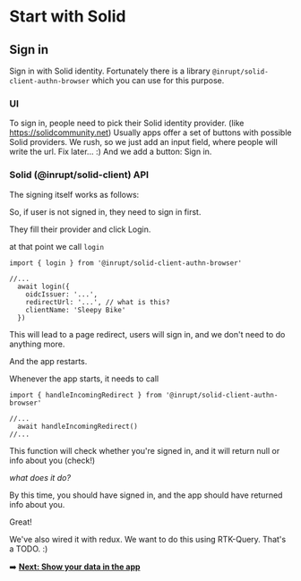 # Start with Solid

## Sign in

Sign in with Solid identity. Fortunately there is a library `@inrupt/solid-client-authn-browser` which you can use for this purpose.

### UI

To sign in, people need to pick their Solid identity provider. (like https://solidcommunity.net) Usually apps offer a set of buttons with possible Solid providers. We rush, so we just add an input field, where people will write the url. Fix later... :) And we add a button: Sign in.



### Solid (@inrupt/solid-client) API

The signing itself works as follows:

So, if user is not signed in, they need to sign in first.

They fill their provider and click Login.

at that point we call `login`

```
import { login } from '@inrupt/solid-client-authn-browser'

//...
  await login({
    oidcIssuer: '...',
    redirectUrl: '...', // what is this?
    clientName: 'Sleepy Bike'
  })
```

This will lead to a page redirect, users will sign in, and we don't need to do anything more.

And the app restarts.

Whenever the app starts, it needs to call

```tsx
import { handleIncomingRedirect } from '@inrupt/solid-client-authn-browser'

//...
  await handleIncomingRedirect()
//...
```

This function will check whether you're signed in, and it will return null or info about you (check!)

_what does it do?_

By this time, you should have signed in, and the app should have returned info about you.

Great!

We've also wired it with redux. We want to do this using RTK-Query. That's a TODO. :)

:arrow_right: **[Next: Show your data in the app](my-profile.md)**
